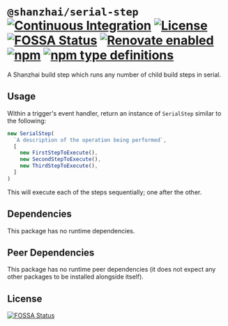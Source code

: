 # `@shanzhai/serial-step` [![Continuous Integration](https://github.com/jameswilddev/shanzhai/workflows/Continuous%20Integration/badge.svg)](https://github.com/jameswilddev/shanzhai/actions) [![License](https://img.shields.io/github/license/jameswilddev/shanzhai.svg)](https://github.com/jameswilddev/shanzhai/blob/master/license) [![FOSSA Status](https://app.fossa.io/api/projects/git%2Bgithub.com%2Fjameswilddev%2Fshanzhai.svg?type=shield)](https://app.fossa.io/projects/git%2Bgithub.com%2Fjameswilddev%2Fshanzhai?ref=badge_shield) [![Renovate enabled](https://img.shields.io/badge/renovate-enabled-brightgreen.svg)](https://renovatebot.com/) [![npm](https://img.shields.io/npm/v/@shanzhai/serial-step.svg)](https://www.npmjs.com/package/@shanzhai/serial-step) [![npm type definitions](https://img.shields.io/npm/types/@shanzhai/serial-step.svg)](https://www.npmjs.com/package/@shanzhai/serial-step)

A Shanzhai build step which runs any number of child build steps in serial.

## Usage

Within a trigger's event handler, return an instance of `SerialStep` similar to
the following:

```typescript
new SerialStep(
  `A description of the operation being performed`,
  [
    new FirstStepToExecute(),
    new SecondStepToExecute(),
    new ThirdStepToExecute(),
  ]
)
```

This will execute each of the steps sequentially; one after the other.

## Dependencies

This package has no runtime dependencies.

## Peer Dependencies

This package has no runtime peer dependencies (it does not expect any other packages to be installed alongside itself).

## License

[![FOSSA Status](https://app.fossa.io/api/projects/git%2Bgithub.com%2Fjameswilddev%2Fshanzhai.svg?type=large)](https://app.fossa.io/projects/git%2Bgithub.com%2Fjameswilddev%2Fshanzhai?ref=badge_large)
